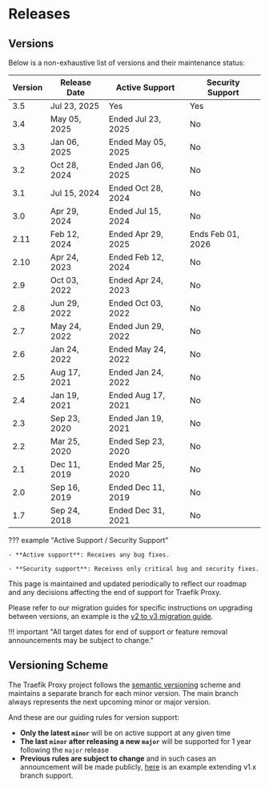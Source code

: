 # Releases

## Versions

Below is a non-exhaustive list of versions and their maintenance status:

| Version | Release Date | Active Support     | Security Support  |
|---------|--------------|--------------------|-------------------|
| 3.5     | Jul 23, 2025 | Yes                | Yes               |
| 3.4     | May 05, 2025 | Ended Jul 23, 2025 | No                |
| 3.3     | Jan 06, 2025 | Ended May 05, 2025 | No                |
| 3.2     | Oct 28, 2024 | Ended Jan 06, 2025 | No                |
| 3.1     | Jul 15, 2024 | Ended Oct 28, 2024 | No                |
| 3.0     | Apr 29, 2024 | Ended Jul 15, 2024 | No                |
| 2.11    | Feb 12, 2024 | Ended Apr 29, 2025 | Ends Feb 01, 2026 |
| 2.10    | Apr 24, 2023 | Ended Feb 12, 2024 | No                |
| 2.9     | Oct 03, 2022 | Ended Apr 24, 2023 | No                |
| 2.8     | Jun 29, 2022 | Ended Oct 03, 2022 | No                |
| 2.7     | May 24, 2022 | Ended Jun 29, 2022 | No                |
| 2.6     | Jan 24, 2022 | Ended May 24, 2022 | No                |
| 2.5     | Aug 17, 2021 | Ended Jan 24, 2022 | No                |
| 2.4     | Jan 19, 2021 | Ended Aug 17, 2021 | No                |
| 2.3     | Sep 23, 2020 | Ended Jan 19, 2021 | No                |
| 2.2     | Mar 25, 2020 | Ended Sep 23, 2020 | No                |
| 2.1     | Dec 11, 2019 | Ended Mar 25, 2020 | No                |
| 2.0     | Sep 16, 2019 | Ended Dec 11, 2019 | No                |
| 1.7     | Sep 24, 2018 | Ended Dec 31, 2021 | No                |

??? example "Active Support / Security Support"

    - **Active support**: Receives any bug fixes.

    - **Security support**: Receives only critical bug and security fixes.

This page is maintained and updated periodically to reflect our roadmap and any decisions affecting the end of support for Traefik Proxy.

Please refer to our migration guides for specific instructions on upgrading between versions, an example is the [v2 to v3 migration guide](../migration/v2-to-v3.md).

!!! important "All target dates for end of support or feature removal announcements may be subject to change."

## Versioning Scheme

The Traefik Proxy project follows the [semantic versioning](https://semver.org/) scheme and maintains a separate branch for each minor version. The main branch always represents the next upcoming minor or major version.

And these are our guiding rules for version support:

- **Only the latest `minor`** will be on active support at any given time
- **The last `minor` after releasing a new `major`** will be supported for 1 year following the `major` release
- **Previous rules are subject to change** and in such cases an announcement will be made publicly, [here](https://traefik.io/blog/traefik-2-1-in-the-wild/) is an example extending v1.x branch support.
